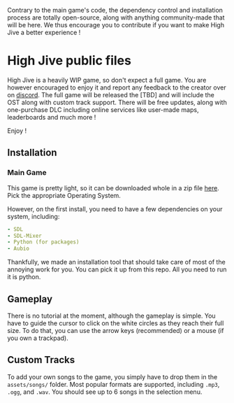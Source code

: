 
Contrary to the main game's code, the dependency control and installation process are totally open-source, along with anything community-made that will be here. We thus encourage you to contribute if you want to make High Jive a better experience !

# High Jive public files

High Jive is a heavily WIP game, so don't expect a full game. You are however encouraged to enjoy it and report any feedback to the creator over on [discord](https://discord.gg/7rWGcmxE8F).
The full game will be released the [TBD] and will include the OST along with custom track support.
There will be free updates, along with one-purchase DLC including online services like user-made maps, leaderboards and much more !

Enjoy !

## Installation

### Main Game
This game is pretty light, so it can be downloaded whole in a zip file [here](https://github.com/HiiGHoVuTi/highjive-public/releases). Pick the appropriate Operating System.

However, on the first install, you need to have a few dependencies on your system, including:
```yaml
- SDL
- SDL-Mixer
- Python (for packages)
- Aubio
```
Thankfully, we made an installation tool that should take care of most of the annoying work for you. You can pick it up from this repo. All you need to run it is python.

## Gameplay
There is no tutorial at the moment, although the gameplay is simple. You have to guide the cursor to click on the white circles as they reach their full size. To do that, you can use the arrow keys (recommended) or a mouse (if you own a trackpad).

## Custom Tracks
To add your own songs to the game, you simply have to drop them in the `assets/songs/` folder. Most popular formats are supported, including `.mp3`, `.ogg`, and `.wav`.
You should see up to 6 songs in the selection menu.
